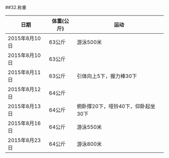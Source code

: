 ##32.称重

  日期            | 体重(公斤)    | 运动
  ----------------|---------------|-----------
  2015年8月10日   | 63公斤        | 游泳500米
  2015年8月10日   | 63公斤        |
  2015年8月11日   | 63公斤        | 引体向上5下，握力棒30下
  2015年8月12日   | 64公斤        |
  2015年8月13日   | 64公斤        | 俯卧撑20下，哑铃40下，仰卧起坐30下
  2015年8月16日   | 64公斤        | 游泳550米
  2015年8月23日   | 64公斤        | 游泳800米
